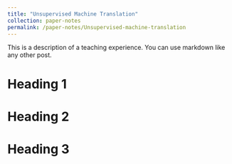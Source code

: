 ```yaml
---
title: "Unsupervised Machine Translation"
collection: paper-notes
permalink: /paper-notes/Unsupervised-machine-translation
---
```


This is a description of a teaching experience. You can use markdown like any other post.

Heading 1
======

Heading 2
======

Heading 3
======